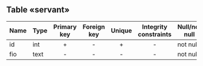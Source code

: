 ## Table «servant»

| Name | Type | Primary key | Foreign key | Unique | Integrity constraints | Null/not null |
| ---- | ---- | :---------: | :---------: | :----: | :-------------------: | ------------- |
| id   | int  |      +      |      -      |   +    |           -           | not null      |
| fio  | text |      -      |      -      |   -    |           -           | not null      |